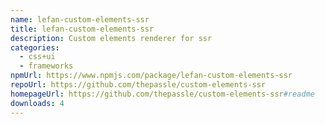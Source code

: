 ```yaml
---
name: lefan-custom-elements-ssr
title: lefan-custom-elements-ssr
description: Custom elements renderer for ssr
categories:
  - css+ui
  - frameworks
npmUrl: https://www.npmjs.com/package/lefan-custom-elements-ssr
repoUrl: https://github.com/thepassle/custom-elements-ssr
homepageUrl: https://github.com/thepassle/custom-elements-ssr#readme
downloads: 4
---
```


